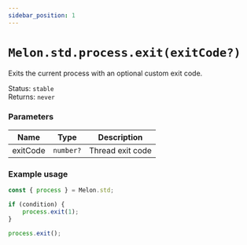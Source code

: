 ```yaml
---
sidebar_position: 1
---
```


# `Melon.std.process.exit(exitCode?)`

Exits the current process with an optional custom exit code.

Status: `stable` <br />
Returns: `never`

### Parameters

| Name | Type | Description |
| ---- | ---- | ----------- |
| exitCode | `number?` | Thread exit code |

### Example usage

```ts
const { process } = Melon.std;

if (condition) {
    process.exit(1);
}

process.exit();
```